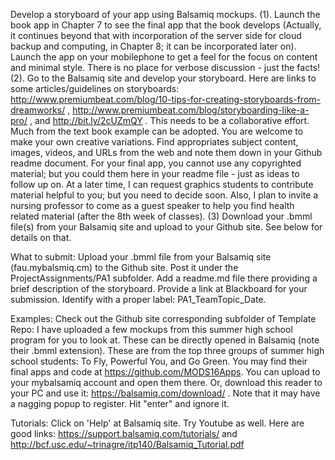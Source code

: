 



Develop a storyboard of your app using Balsamiq mockups. (1). Launch the book app in Chapter 7 to see the final app that the book develops (Actually, it continues beyond that with incorporation of the server side for cloud backup and computing, in Chapter 8; it can be incorporated later on). Launch the app on your mobilephone to get a feel for the focus on content and minimal style. There is no place for verbose discussion - just the facts! (2). Go to the Balsamiq site and develop your storyboard. Here are links to some articles/guidelines on storyboards: http://www.premiumbeat.com/blog/10-tips-for-creating-storyboards-from-dreamworks/ , http://www.premiumbeat.com/blog/storyboarding-like-a-pro/  , and http://bit.ly/2cUZmQY . This needs to be a collaborative effort. Much from the text book example can be adopted. You are welcome to make your own creative variations. Find appropriates subject content, images, videos, and URLs from the web and note them down in your Github readme document. For your final app, you cannot use any copyrighted material; but you could them here in your readme file - just as ideas to follow up on. At a later time, I can request graphics students to contribute material helpful to you; but you need to decide soon. Also, I plan to invite a nursing professor to come as a guest speaker to help you find health related material (after the 8th week of classes). (3) Download your .bmml file(s) from your Balsamiq site and upload to your Github site. See below for details on that.

What to submit: Upload your .bmml file from your Balsamiq site (fau.mybalsmiq.cm) to the Github site. Post it under the ProjectAssignments/PA1 subfolder. Add  a readme.md file there providing a brief description of the storyboard. Provide a link at Blackboard for your submission. Identify with a proper label: PA1_TeamTopic_Date.

Examples: Check out the Github site corresponding subfolder of Template Repo: I have uploaded a few mockups from this summer high school program for you to look at. These can be directly opened in Balsamiq (note their .bmml extension). These are from the top three groups of summer high school students: To Fly, Powerful You, and Go Green. You may find their final apps and code at https://github.com/MODS16Apps.  You can upload to your mybalsamiq account and open them there. Or, download this reader to your PC and use it: https://balsamiq.com/download/ . Note that it may have a nagging popup to register. Hit "enter" and ignore it.

Tutorials: Click on 'Help' at Balsamiq site. Try Youtube as well. Here are good links: https://support.balsamiq.com/tutorials/  and http://bcf.usc.edu/~trinagre/itp140/Balsamiq_Tutorial.pdf

